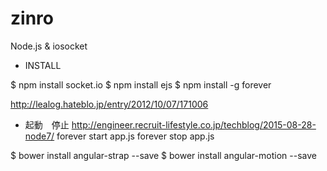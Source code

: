 # zinro
Node.js &amp; iosocket

* INSTALL

$ npm install socket.io
$ npm install ejs
$ npm install -g forever

http://lealog.hateblo.jp/entry/2012/10/07/171006


* 起動　停止
http://engineer.recruit-lifestyle.co.jp/techblog/2015-08-28-node7/
forever start app.js
forever stop app.js


$ bower install angular-strap --save
$ bower install angular-motion --save
